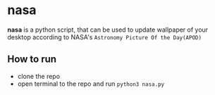 # nasa

**nasa** is a python script, that can be used to update wallpaper of your desktop according to NASA's `Astronomy Picture Of the Day(APOD)`

## How to run

- clone the repo
- open terminal to the repo and run `python3 nasa.py`

